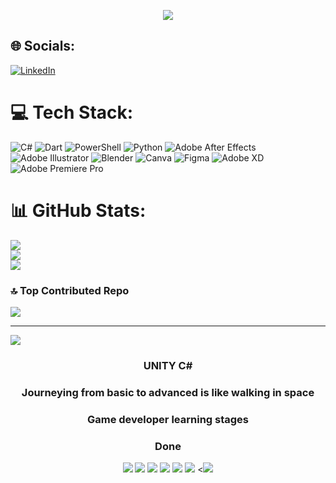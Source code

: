 <p align="center">
<a href="https://github.com/egoscoder/egoscoder"><img src="https://r.resimlink.com/AZdCzqnG8.jpg"></a>
</p>

## 🌐 Socials:
[![LinkedIn](https://img.shields.io/badge/LinkedIn-%230077B5.svg?logo=linkedin&logoColor=white)](https://linkedin.com/in/egemenkaraku%C5%9F/) 

# 💻 Tech Stack:
![C#](https://img.shields.io/badge/c%23-%23239120.svg?style=for-the-badge&logo=csharp&logoColor=white) ![Dart](https://img.shields.io/badge/dart-%230175C2.svg?style=for-the-badge&logo=dart&logoColor=white) ![PowerShell](https://img.shields.io/badge/PowerShell-%235391FE.svg?style=for-the-badge&logo=powershell&logoColor=white) ![Python](https://img.shields.io/badge/python-3670A0?style=for-the-badge&logo=python&logoColor=ffdd54) ![Adobe After Effects](https://img.shields.io/badge/Adobe%20After%20Effects-9999FF.svg?style=for-the-badge&logo=Adobe%20After%20Effects&logoColor=white) ![Adobe Illustrator](https://img.shields.io/badge/adobe%20illustrator-%23FF9A00.svg?style=for-the-badge&logo=adobe%20illustrator&logoColor=white) ![Blender](https://img.shields.io/badge/blender-%23F5792A.svg?style=for-the-badge&logo=blender&logoColor=white) ![Canva](https://img.shields.io/badge/Canva-%2300C4CC.svg?style=for-the-badge&logo=Canva&logoColor=white) ![Figma](https://img.shields.io/badge/figma-%23F24E1E.svg?style=for-the-badge&logo=figma&logoColor=white) ![Adobe XD](https://img.shields.io/badge/Adobe%20XD-470137?style=for-the-badge&logo=Adobe%20XD&logoColor=#FF61F6) ![Adobe Premiere Pro](https://img.shields.io/badge/Adobe%20Premiere%20Pro-9999FF.svg?style=for-the-badge&logo=Adobe%20Premiere%20Pro&logoColor=white)
# 📊 GitHub Stats:
![](https://github-readme-stats.vercel.app/api?username=egoscoder&theme=dracula&hide_border=false&include_all_commits=false&count_private=false)<br/>
![](https://github-readme-streak-stats.herokuapp.com/?user=egoscoder&theme=dracula&hide_border=false)<br/>
![](https://github-readme-stats.vercel.app/api/top-langs/?username=egoscoder&theme=dracula&hide_border=false&include_all_commits=false&count_private=false&layout=compact)

### 🔝 Top Contributed Repo
![](https://github-contributor-stats.vercel.app/api?username=egoscoder&limit=5&theme=dark&combine_all_yearly_contributions=true)

---
[![](https://visitcount.itsvg.in/api?id=egoscoder&icon=9&color=0)](https://visitcount.itsvg.in)
<!-- Proudly created with GPRM ( https://gprm.itsvg.in ) -->
<h3 align="center">UNITY C# </h3>
<h3 align="center">Journeying from basic to advanced is like walking in space </h3>
<h3 align="center">Game developer learning stages </h3>
<h3 align="center">Done</h3>
<p align="center">
  <a href="https://github.com/egoscoder/egoscoder"><img src="https://r.resimlink.com/rgQbLSft7V.png"></a>
  <a href="https://github.com/egoscoder/egoscoder"><img src="https://r.resimlink.com/d6oA3pVvR.png"></a>
  <a href="https://github.com/egoscoder/egoscoder"><img src="https://r.resimlink.com/xca9PDypWOo.png"></a>
  <a href="https://github.com/egoscoder/egoscoder"><img src="https://r.resimlink.com/g1Ya2wlfy_Z.png"></a>
  <a href="https://github.com/egoscoder/egoscoder"><img src="https://r.resimlink.com/OwoUprC-V2_.jpg"></a>
  <a href="https://github.com/egoscoder/egoscoder"><img src="https://r.resimlink.com/ZdP_m.png"></a>
  <<a href="https://github.com/egoscoder/egoscoder"><img src="https://r.resimlink.com/8IMLw.png"></a>
                                                    
</p>
